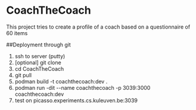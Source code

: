 # CoachTheCoach

This project tries to create a profile of a coach based on a questionnaire of 60 items

##Deployment through git
1. ssh to server (putty)
2. [optional] git clone
3. cd CoachTheCoach
4. git pull
5. podman build -t coachthecoach:dev .
6. podman run -dit --name coachthecoach -p 3039:3000 coachthecoach:dev
7. test on picasso.experiments.cs.kuleuven.be:3039